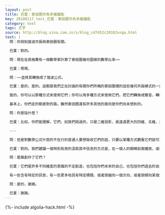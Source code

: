 ```yaml
---
layout: post
title: 巴夏：麥田圈作為多維鑰匙
key: 20180117_text_巴夏：麥田圈作為多維鑰匙
category: text
tags: 文字
source: http://blog.sina.com.cn/s/blog_cd7452c20102vnga.html
text: |
  問：你說到諧波共振與麥田圈有關。

  巴夏：對的。

  問：現在在英格蘭有一個數學家計算了麥田圈幾何圖樣的數學比率⋯⋯

  巴夏：嗯嗯。

  問：⋯⋯並將其轉換成了諧波公式。

  巴夏：是的，是的。這都是我們正在討論的有關你們所稱的麥田圈裡的這些幾何共振模式的一部分。在某些情形中，你們所看到的，事實上是，容我們說，這個無限粒子改採取的眾多共振模式的二維切面，以允許你們從中發現公式，當它們被轉換成諧波時會真的如同鑰匙一般打開某些維度通道。

  是的，你可以以那種方式來使用它們；你可以用多種方式來使用它們。把它們轉換成聲音，轉換成光，轉換成動態模型，轉換成數學形式，轉換成磁共振，轉換成建築比率。它們以全息的方式被編碼，在每一種可能的方向上，以幫助領會整體「原初粒子」幾何路徑的不同模式的表達。你明白嗎？這些都是不同的獨特琴鍵，表達著「原初粒子」的原初模版幾何路徑的不同面向。

  基本上，你們走的都是對的路，雖然麥田圈還有許多其他的面向是你們尚未想到的。

  問：你是指什麼？

  巴夏：比如，你們能理解，它們，如我們說過的，只是二維投影，是遠遠更大的四維、五維、六維、七維⋯⋯十維形體的二維投影，姑且這麼說。所以，你們透過這些麥田圈看到的只是一個切片。如果你們願意開始把它們想成是正在綻放的花朵，就會真正在更大的意義上瞭解到它們所代表的那種維度共振。你們目前所發現到的只是地上的影子。

  ---

  問：但是對數學公式什麼的不在行的普通人要想吸收它們的話，只要以某種方式觀看它們就可以吸收，對嗎？

  巴夏：對的。我們建議一個特別有效的汲取其中信息的方式是，在一個人的眼睛前面播放，或者，容我們說，高速投影麥田圈的圖片，一張接著一張，按照麥田圈被創作的順序。一遍又一遍地播放整個序列。並且注意動畫中出現的不同模式。

  問：是誰創作了它們？

  巴夏：它們是許多不同維度的意識的不定創造，也包括你們未來的自己，也包括你們過去的自己，也包括平行時間線的自己，也包括你們的集體意識，也包括大自然意識，也包括外星意識。這些概念有許多作者，創作來源也包括你們。你們只是尚未意識到你們自己也在其中（雙關語：你們自己也在畫中。）

  有一些含有特定的訊息，有一些更多地具有特定標題，或者說偏向一個方向，或者說傾向某個方向，但它們是此時與這個 時/空 相切的「所有」維度的意識的共同-創造。明白了嗎？

  問：是的，謝謝。

  巴夏：謝謝。
---
```


{%- include algolia-hack.html -%}
